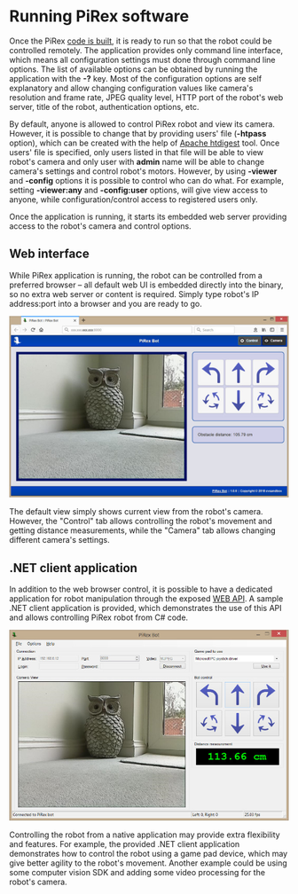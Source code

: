 # Running PiRex software

Once the PiRex [code is built](Building.md), it is ready to run so that the robot could be controlled remotely. The application provides only command line interface, which means all configuration settings must done through command line options. The list of available options can be obtained by running the application with the **-?** key. Most of the configuration options are self explanatory and allow changing configuration values like camera's resolution and frame rate, JPEG quality level, HTTP port of the robot's web server, title of the robot, authentication options, etc.

By default, anyone is allowed to control PiRex robot and view its camera. However, it is possible to change that by providing users' file (**-htpass** option), which can be created with the help of [Apache htdigest](https://httpd.apache.org/docs/2.4/programs/htdigest.html) tool. Once users' file is specified, only users listed in that file will be able to view robot's camera and only user with **admin** name will be able to change camera's settings and control robot's motors. However, by using **-viewer** and **-config** options it is possible to control who can do what. For example, setting **-viewer:any** and **-config:user** options, will give view access to anyone, while configuration/control access to registered users only.

Once the application is running, it starts its embedded web server providing access to the robot's camera and control options.

## Web interface

While PiRex application is running, the robot can be controlled from a preferred browser – all default web UI is embedded directly into the binary, so no extra web server or content is required. Simply type robot's IP address:port into a browser and you are ready to go.

![web_ui](images/pirex_web.jpg)

The default view simply shows current view from the robot's camera. However, the "Control" tab allows controlling the robot's movement and getting distance measurements, while the "Camera" tab allows changing different camera's settings.

## .NET client application

In addition to the web browser control, it is possible to have a dedicated application for robot manipulation through the exposed [WEB API](WebAPI.md). A sample .NET client application is provided, which demonstrates the use of this API and allows controlling PiRex robot from C# code.

![web_ui](images/pirex_client.jpg)

Controlling the robot from a native application may provide extra flexibility and features. For example, the provided .NET client application demonstrates how to control the robot using a game pad device, which may give better agility to the robot's movement. Another example could be using some computer vision SDK and adding some video processing for the robot's camera.
